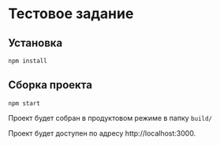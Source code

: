 Тестовое задание
===========================

## Установка

``npm install``

## Сборка проекта

``npm start``

Проект будет собран в продуктовом режиме в папку ```build/```

Проект будет доступен по адресу http://localhost:3000.
